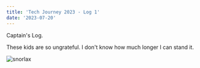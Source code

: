 ```yaml
---
title: 'Tech Journey 2023 - Log 1'
date: '2023-07-20'
---
```


Captain's Log.

These kids are so ungrateful. I don't know how much longer I can stand it.

![snorlax](/images/avatar.jpg)

